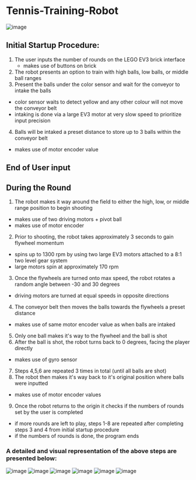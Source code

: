 # Tennis-Training-Robot

![image](https://user-images.githubusercontent.com/75193860/212554545-9dc15de7-9da3-4b1b-ae4e-dd762f87fa13.png)


## Initial Startup Procedure:
1. The user inputs the number of rounds on the LEGO EV3 brick interface
    * makes use of buttons on brick
2. The robot presents an option to train with high balls, low balls, or middle ball ranges
3. Present the balls under the color sensor and wait for the conveyor to intake the balls
  - color sensor waits to detect yellow and any other colour will not move the conveyor belt
  - intaking is done via a large EV3 motor at very slow speed to prioritize input precision
4. Balls will be intaked a preset distance to store up to 3 balls within the conveyor belt
  - makes use of motor encoder value

End of User input
----

## During the Round
1. The robot makes it way around the field to either the high, low, or middle range position to begin shooting
  - makes use of two driving motors + pivot ball
  - makes use of motor encoder
2. Prior to shooting, the robot takes approximately 3 seconds to gain flywheel momentum
  - spins up to 1300 rpm by using two large EV3 motors attached to a 8:1 two level gear system 
  - large motors spin at approximately 170 rpm
3. Once the flywheels are turned onto max speed, the robot rotates a random angle between -30 and 30 degrees
  - driving motors are turned at equal speeds in opposite directions
4. The conveyor belt then moves the balls towards the flywheels a preset distance
  - makes use of same motor encoder value as when balls are intaked
5. Only one ball makes it's way to the flywheel and the ball is shot
6. After the ball is shot, the robot turns back to 0 degrees, facing the player directly
  - makes use of gyro sensor
7. Steps 4,5,6 are repeated 3 times in total (until all balls are shot)
8. The robot then makes it's way back to it's original position where balls were inputted
  - makes use of motor encoder values
9. Once the robot returns to the origin it checks if the numbers of rounds set by the user is completed
  - if more rounds are left to play, steps 1-8 are repeated after completing steps 3 and 4 from initial startup procedure
  - if the numbers of rounds is done, the program ends

### A detailed and visual representation of the above steps are presented below:
![image](https://user-images.githubusercontent.com/75193860/212554237-de349bd1-a4a1-44e4-92c1-4075974e2df6.png)
![image](https://user-images.githubusercontent.com/75193860/212554242-98ae1ad8-3230-44c6-859e-451e53532911.png)
![image](https://user-images.githubusercontent.com/75193860/212554248-8003fe1d-0b09-469e-b365-9206b846c6e9.png)
![image](https://user-images.githubusercontent.com/75193860/212554253-f1852c4c-3ccf-4947-bb2e-5bd8b51c94c3.png)
![image](https://user-images.githubusercontent.com/75193860/212554262-0ffc97aa-0d1d-43f3-9885-1c97d6343c1c.png)
![image](https://user-images.githubusercontent.com/75193860/212554273-13fea6d3-5f7f-49f5-b20f-5d2537b51eac.png)
